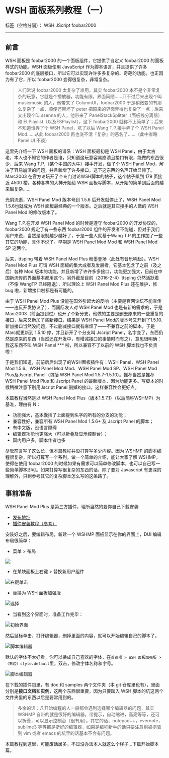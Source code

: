 ﻿# WSH 面板系列教程（一）

标签（空格分隔）： WSH JScript foobar2000

---

## 前言

WSH 面板是 foobar2000 的一个面板组件，它提供了自定义 foobar2000 的面板样式的功能。WSH 面板使用 JavaScript 作为脚本语言，并且提供了许多 foobar2000 的底层接口，所以它可以实现许许多多复杂的、奇葩的功能。也正因为有了它，所以 foobar2000 变得很复杂，非常复杂。

> 人们常说 foobar2000 太复杂了难用，其实 foobar2000 本不是个非常复杂的玩意，它就是个播放器，功能有限，界面简陋……只不过后来出现个叫 musicmusic 的人，他带来了 ColumnUI，foobar2000 于是稍微变的有那么复杂了一点，顺便还带坏了 peter 把原来的界面弄得也复杂了一点；后来又出现个叫 ssenna 的人，他带来了 PanelStackSplitter（面板栈分离器）和 ELPlaylist（以及ESPlaylist），这下 foobar2000 就称不上简单了；后来不知道谁弄了个 WSH Panel，坑了以后 Wang T.P.接手弄了个 WSH Panel Mod……从此 foobar2000 再也洗不清『复杂』的恶名了……（此中省略 Panel UI 不谈）

这里先介绍一下 WSH 面板的谱系：WSH 面板最初是 WSH Panel，由于太古老，本人也不知它的作者是谁，只知道这玩意容易崩溃且接口有限，能做的东西很少，后来 Wang T.P.（某个中国的大牛）接手开发，做了个 WSH Panel Mod，解决了容易崩溃的问题，并且新增了许多接口，这下这东西的名声开始显赫了。Marc2003 在官方论坛开了个专门讨论WSH脚本的帖子，这个帖子飙到 179 页接近 4500 楼，各种各样的大神开始给 WSH 面板写脚本，从开始的简单到后面的越来越复杂……

光阴流逝，WSH Panel Mod 版本号到 1.5.6 后开发就停止了，WSH Panel Mod 1.5.6也就成为 WSH 面板最经典的一个版本。之后就是其它接手的人做的 WSH Panel Mod 的修改版本了。

Wang T.P.在开发 WSH Panel Mod 的时候是遵守 foobar2000 的开发协议的，foobar2000 规定了有一些东西 foobar2000 组件的开发者不能碰，但对于我们用户来说，当然是限制越少越好了，于是一些人就基于Wang T.P.的工作加了一些其它的功能，具体不说了。早期是 WSH Panel Mod Mod 和 WSH Panel Mod SP 这两个。

后来，ttsping 带着 WSH Panel Mod Plus 粉墨登场（此处有音乐响起）。WSH Panel Mod Plus 可谓 WSH 面板的集大成者及发展者，它基本包含了之前（及之后）各种 Mod 版本的功能，并且新增了许许多多接口，功能更加强大，目前在中国新流传的界面基本都用这个。另外截至目前（2016-2-4）ttsping 仍然活跃着（不像 WangTP 已经隐退），所以理论上 WSH Panel Mod Plus 还在维护，修 bug 啦，新增接口啦都是有可能的。

由于 WSH Panel Mod Plus 没能在国外引起大的反响（主要是官网论坛不能宣传——违反开发协议了），而国际友人对 WSH Panel Mod 也是有新的需求的，于是 Marc2003（前面提到过）也开了个新分支，他做的主要是删去原来的一些重复的接口，后来又新加了些新接口，结果是 WSH Panel Mod的版本号又开到了1.5.10. 新加接口当然没问题，不过删减接口就有麻烦了——不兼容之前的脚本，于是Marc就更新到 1.5.10 停，并且新开了个分支叫 Jscript Panel，名字变了，东西仍然是原来的东西（当然还在开发中，有增减接口的事情时而有之），意思很明确：我这东西不叫 WSH Panel *** 啦，所以兼容不了以前的 WSH 脚本我也不负责啦！

于是我们知道，前前后后出现了的WSH面板插件有：WSH Panel、WSH Panel Mod 1.5.6、WSH Panel Mod Mod、WSH Panel Mod SP、WSH Panel Mod Plus及Jscript Panel（包括 WSH Panel Mod 1.5.7-1.5.10）。推荐当然是推荐 WSH Panel Mod Plus 和 Jscript Panel 的最新版本，因为功能更多。写脚本的时候稍微注意下别用Jscript Panel 删掉的接口，这样兼容性会更好点。

本篇教程当然是以 WSH Panel Mod Plus（版本1.5.7.1）（以后简称WSHMP）为基准，理由有 N：

- 功能强大，基本囊括了上面提到名字的所有的分支的功能；
- 兼容性好，兼容所有 WSH Panel Mod 1.5.6+ 及 Jscript Panel 的脚本；
- 有中文版，没语言障碍
- 编辑器功能也更强大（可以折叠及显示控制台）；
- 国内用户多，脚本作者也多

尽管前言写了这么长，但本篇教程并没打算写多少内容。因为 WSHMP 的脚本编程很复杂，所以打算写一个系列，做一个简单的介绍，能让大家了解 WSHMP，使得在使用 foobar2000 的时候如果有需求可以简单修改脚本，也可以自己写一些简单脚本即可。如果打算写很复杂的东西的话，除了要对 Javascript 有更深的理解外，只剩参考其它的复杂脚本怎么写的这条路了。

## 事前准备

WSH Panel Mod Plus 是第三方插件，理所当然的要你自己下载安装:

- [发布地址](http://tieba.baidu.com/p/3331999537)
- [插件安装教程（参考）](https://github.com/elia-is-me/WSH-Script-Tutorials/blob/master/%E5%85%B6%E5%AE%83%E6%96%87%E7%AB%A0/foobar2000%20%E7%BB%84%E4%BB%B6%E5%AE%89%E8%A3%85%E6%95%99%E7%A8%8B.md)

安装好之后，要编辑布局，新建一个 WSHMP 面板显示在你的界面上，DUI 编辑布局很简单：

- 菜单 > 布局 

![](https://raw.githubusercontent.com/elia-is-me/WSH-Script-Tutorials/master/images/doc1/Pic_20160204004.png)

- 在某块面板上右键 > 替换新用户组件

![右键单击](https://raw.githubusercontent.com/elia-is-me/WSH-Script-Tutorials/master/images/doc1/Pic_20160204005.png)

- 替换为 WSH 面板加强版

![选择](https://raw.githubusercontent.com/elia-is-me/WSH-Script-Tutorials/master/images/doc1/Pic_20160204006.png)

- 当看到这个界面时，准备工作完毕：

![初始界面](https://raw.githubusercontent.com/elia-is-me/WSH-Script-Tutorials/master/images/doc1/Pic_20160204007.png)

然后鼠标单击，打开编辑器，删掉里面的内容，就可以开始编辑自己的脚本了。

![脚本编辑器](https://raw.githubusercontent.com/elia-is-me/WSH-Script-Tutorials/master/images/doc1/Pic_20160204008.png)

默认的字体不太好看，你可以换成自己喜欢的字体，在`首选项 > WSH 面板加强版 > （右边）style.default`里，双击，修改字体名称和字号。

![脚本编辑器](https://raw.githubusercontent.com/elia-is-me/WSH-Script-Tutorials/master/images/doc1/Pic_20160204009.png)

在下载的插件包里，有 doc 和 samples 两个文件夹（本 git 仓库里也有），里面分别是**接口文档**和**实例**，这两个东西很重要，因为只要踏入 WSH 脚本的坑这两个文件夹里的东西以后是要常用到的。

> 多余的话：凡开始编程的人一般都会遇到选择哪个编辑器的问题，其实 WSHMP 自带的就是很好的编辑器，带提示，自动缩进，高亮等等，还可以折叠，可以显示控制台（很有用）。其它的话，notepad++，evernote，sublime3 等等都是挺好的编辑器，如果是编程新手的话只要注意别被拐骗到 vim 或者 emacs 的坑里的话基本不会有问题。

本篇教程到这里，可能废话居多，不过没办法本人就这么个样子...下篇开始脚本篇。


